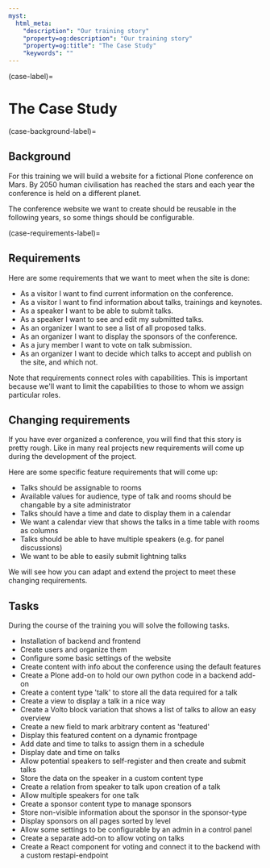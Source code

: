 ```yaml
---
myst:
  html_meta:
    "description": "Our training story"
    "property=og:description": "Our training story"
    "property=og:title": "The Case Study"
    "keywords": ""
---
```


(case-label)=

# The Case Study

(case-background-label)=

## Background

For this training we will build a website for a fictional Plone conference on Mars.
By 2050 human civilisation has reached the stars and each year the conference is held on a different planet.

The conference website we want to create should be reusable in the following years, so some things should be configurable.

(case-requirements-label)=

## Requirements

Here are some requirements that we want to meet when the site is done:

- As a visitor I want to find current information on the conference.
- As a visitor I want to find information about talks, trainings and keynotes.
- As a speaker I want to be able to submit talks.
- As a speaker I want to see and edit my submitted talks.
- As an organizer I want to see a list of all proposed talks.
- As an organizer I want to display the sponsors of the conference.
- As a jury member I want to vote on talk submission.
- As an organizer I want to decide which talks to accept and publish on the site, and which not.

Note that requirements connect roles with capabilities.
This is important because we'll want to limit the capabilities to those to whom we assign particular roles.

## Changing requirements

If you have ever organized a conference, you will find that this story is pretty rough.
Like in many real projects new requirements will come up during the development of the project.

Here are some specific feature requirements that will come up:

- Talks should be assignable to rooms
- Available values for audience, type of talk and rooms should be changable by a site administrator
- Talks should have a time and date to display them in a calendar
- We want a calendar view that shows the talks in a time table with rooms as columns
- Talks should be able to have multiple speakers (e.g. for panel discussions)
- We want to be able to easily submit lightning talks

We will see how you can adapt and extend the project to meet these changing requirements.

## Tasks

During the course of the training you will solve the following tasks.

- Installation of backend and frontend
- Create users and organize them
- Configure some basic settings of the website
- Create content with info about the conference using the default features
- Create a Plone add-on to hold our own python code in a backend add-on
- Create a content type 'talk' to store all the data required for a talk
- Create a view to display a talk in a nice way
- Create a Volto block variation that shows a list of talks to allow an easy overview
- Create a new field to mark arbitrary content as 'featured'
- Display this featured content on a dynamic frontpage
- Add date and time to talks to assign them in a schedule
- Display date and time on talks
- Allow potential speakers to self-register and then create and submit talks
- Store the data on the speaker in a custom content type
- Create a relation from speaker to talk upon creation of a talk
- Allow multiple speakers for one talk
- Create a sponsor content type to manage sponsors
- Store non-visible information about the sponsor in the sponsor-type
- Display sponsors on all pages sorted by level
- Allow some settings to be configurable by an admin in a control panel
- Create a separate add-on to allow voting on talks
- Create a React component for voting and connect it to the backend with a custom restapi-endpoint

